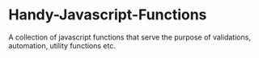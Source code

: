 # Handy-Javascript-Functions
A collection of javascript functions that serve the purpose of validations, automation, utility functions etc.
